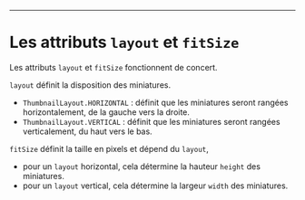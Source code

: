 ---
# Les attributs `layout` et `fitSize`

Les attributs `layout` et `fitSize` fonctionnent de concert.   

`layout` définit la disposition des miniatures.
 - `ThumbnailLayout.HORIZONTAL` : définit que les miniatures seront rangées horizontalement, de la gauche vers la droite.
 - `ThumbnailLayout.VERTICAL` : définit que les miniatures seront rangées verticalement, du haut vers le bas.
 
`fitSize` définit la taille en pixels et dépend du `layout`, 
 - pour un `layout` horizontal, cela détermine la hauteur `height` des miniatures.
 - pour un `layout` vertical, cela détermine la largeur `width` des miniatures.



